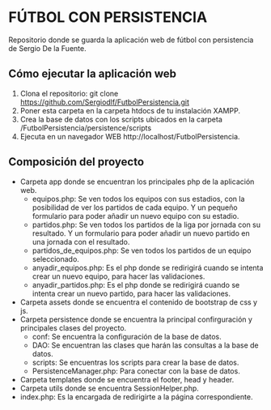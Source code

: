# FÚTBOL CON PERSISTENCIA

Repositorio donde se guarda la aplicación web de fútbol con persistencia de Sergio De la Fuente.

## Cómo ejecutar la aplicación web

1. Clona el repositorio: git clone https://github.com/Sergiodlf/FutbolPersistencia.git
2. Poner esta carpeta en la carpeta htdocs de tu instalación XAMPP.
3. Crea la base de datos con los scripts ubicados en la carpeta /FutbolPersistencia/persistence/scripts
4. Ejecuta en un navegador WEB http://localhost/FutbolPersistencia.

## Composición del proyecto

- Carpeta app donde se encuentran los principales php de la aplicación web.
  - equipos.php: Se ven todos los equipos con sus estadios, con la posibilidad de ver los partidos de cada equipo. Y un pequeño formulario para poder añadir un nuevo equipo con su estadio.
  - partidos.php: Se ven todos los partidos de la liga por jornada con su resultado. Y un formulario para poder añadir un nuevo partido en una jornada con el resultado.
  - partidos_de_equipos.php: Se ven todos los partidos de un equipo seleccionado.
  - anyadir_equipos.php: Es el php donde se redirigirá cuando se intenta crear un nuevo equipo, para hacer las validaciones.
  - anyadir_partidos.php: Es el php donde se redirigirá cuando se intenta crear un nuevo partido, para hacer las validaciones.
- Carpeta assets donde se encuentra el contenido de bootstrap de css y js.
- Carpeta persistence donde se encuentra la principal confirguración y principales clases del proyecto.
  - conf: Se encuentra la configuración de la base de datos.
  - DAO: Se encuentran las clases que harán las consultas a la base de datos.
  - scripts: Se encuentras los scripts para crear la base de datos.
  - PersistenceManager.php: Para conectar con la base de datos.
- Carpeta templates donde se encuentra el footer, head y header.
- Carpeta utils donde se encuentra SessionHelper.php.
- index.php: Es la encargada de redirigirte a la página correspondiente.
